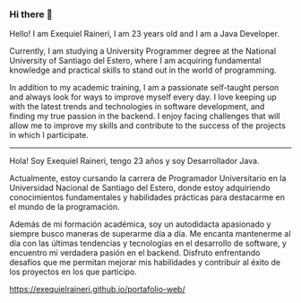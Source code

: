 ### Hi there 👋

Hello! I am Exequiel Raineri, I am 23 years old and I am a Java Developer.

Currently, I am studying a University Programmer degree at the National University of Santiago del Estero, where I am acquiring fundamental knowledge and practical skills to stand out in the world of programming.

In addition to my academic training, I am a passionate self-taught person and always look for ways to improve myself every day. I love keeping up with the latest trends and technologies in software development, and finding my true passion in the backend. I enjoy facing challenges that will allow me to improve my skills and contribute to the success of the projects in which I participate.

----------------------------------------------------------------

Hola! Soy Exequiel Raineri, tengo 23 años y soy Desarrollador Java.

Actualmente, estoy cursando la carrera de Programador Universitario en la Universidad Nacional de Santiago del Estero, donde estoy adquiriendo conocimientos fundamentales y habilidades prácticas para destacarme en el mundo de la programación.

Además de mi formación académica, soy un autodidacta apasionado y siempre busco maneras de superarme día a día. Me encanta mantenerme al día con las últimas tendencias y tecnologías en el desarrollo de software, y encuentro mi verdadera pasión en el backend. Disfruto enfrentando desafíos que me permitan mejorar mis habilidades y contribuir al éxito de los proyectos en los que participo.

https://exequielraineri.github.io/portafolio-web/
